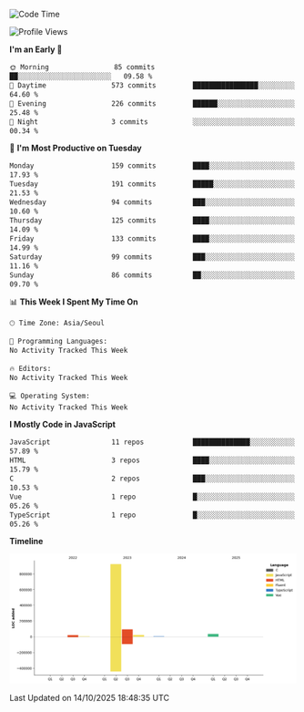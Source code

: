 <!--START_SECTION:waka-->
![Code Time](http://img.shields.io/badge/Code%20Time-131%20hrs%204%20mins-blue)

![Profile Views](http://img.shields.io/badge/Profile%20Views-0-blue)

**I'm an Early 🐤** 

```text
🌞 Morning                85 commits          ██░░░░░░░░░░░░░░░░░░░░░░░   09.58 % 
🌆 Daytime                573 commits         ████████████████░░░░░░░░░   64.60 % 
🌃 Evening                226 commits         ██████░░░░░░░░░░░░░░░░░░░   25.48 % 
🌙 Night                  3 commits           ░░░░░░░░░░░░░░░░░░░░░░░░░   00.34 % 
```
📅 **I'm Most Productive on Tuesday** 

```text
Monday                   159 commits         ████░░░░░░░░░░░░░░░░░░░░░   17.93 % 
Tuesday                  191 commits         █████░░░░░░░░░░░░░░░░░░░░   21.53 % 
Wednesday                94 commits          ███░░░░░░░░░░░░░░░░░░░░░░   10.60 % 
Thursday                 125 commits         ████░░░░░░░░░░░░░░░░░░░░░   14.09 % 
Friday                   133 commits         ████░░░░░░░░░░░░░░░░░░░░░   14.99 % 
Saturday                 99 commits          ███░░░░░░░░░░░░░░░░░░░░░░   11.16 % 
Sunday                   86 commits          ██░░░░░░░░░░░░░░░░░░░░░░░   09.70 % 
```


📊 **This Week I Spent My Time On** 

```text
🕑︎ Time Zone: Asia/Seoul

💬 Programming Languages: 
No Activity Tracked This Week

🔥 Editors: 
No Activity Tracked This Week

💻 Operating System: 
No Activity Tracked This Week
```

**I Mostly Code in JavaScript** 

```text
JavaScript               11 repos            ██████████████░░░░░░░░░░░   57.89 % 
HTML                     3 repos             ████░░░░░░░░░░░░░░░░░░░░░   15.79 % 
C                        2 repos             ███░░░░░░░░░░░░░░░░░░░░░░   10.53 % 
Vue                      1 repo              █░░░░░░░░░░░░░░░░░░░░░░░░   05.26 % 
TypeScript               1 repo              █░░░░░░░░░░░░░░░░░░░░░░░░   05.26 % 
```



**Timeline**

![Lines of Code chart](https://raw.githubusercontent.com/project-dy/project-dy/main/assets/bar_graph.png)


 Last Updated on 14/10/2025 18:48:35 UTC
<!--END_SECTION:waka-->
